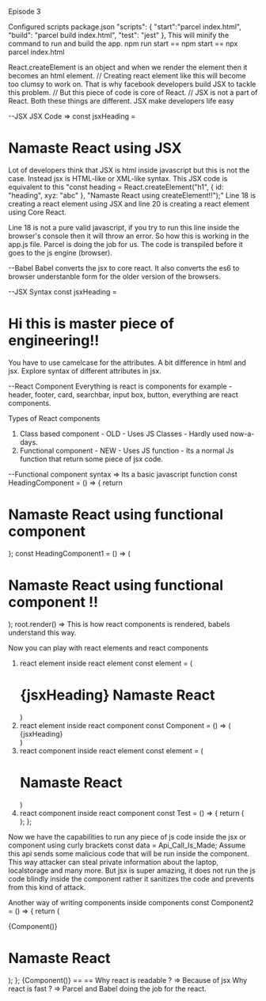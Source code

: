Episode 3

Configured scripts package.json
"scripts": {
"start":"parcel index.html",
"build": "parcel build index.html",
"test": "jest"
},
This will minify the command to run and build the app.
npm run start == npm start == npx parcel index.html

React.createElement is an object and when we render the element then it becomes an html element.
// Creating react element like this will become too clumsy to work on. That is why facebook developers build JSX to tackle this problem.
// But this piece of code is core of React.
// JSX is not a part of React. Both these things are different. JSX make developers life easy

--JSX
JSX Code => const jsxHeading = <h1 id="Heading">Namaste React using JSX</h1>
Lot of developers think that JSX is html inside javascript but this is not the case. Instead jsx is HTML-like or XML-like syntax.
This JSX code is equivalent to this "const heading = React.createElement("h1", { id: "heading", xyz: "abc" }, "Namaste React using createElement!!");"
Line 18 is creating a react element using JSX and line 20 is creating a react element using Core React.

Line 18 is not a pure valid javascript, if you try to run this line inside the browser's console then it will throw an error. So how this is working in the app.js file.
Parcel is doing the job for us. The code is transpiled before it goes to the js engine (browser).

--Babel
Babel converts the jsx to core react.
It also converts the es6 to browser understanble form for the older version of the browsers.

--JSX Syntax
const jsxHeading = <h1 className="Class-A" tabIndex="8" >Hi this is master piece of engineering!!</h1>
You have to use camelcase for the attributes. A bit difference in html and jsx. Explore syntax of different attributes in jsx.

--React Component
Everything is react is components for example - header, footer, card, searchbar, input box, button, everything are react components.

Types of React components

1. Class based component - OLD - Uses JS Classes - Hardly used now-a-days.
2. Functional component - NEW - Uses JS function - Its a normal Js function that return some piece of jsx code.

--Functional component syntax => Its a basic javascript function
const HeadingComponent = () => { return <h1>Namaste React using functional component</h1> };
const HeadingComponent1 = () => ( <h1> Namaste React using functional component !!</h1> );
root.render(<HeadingComponent/>) => This is how react components is rendered, babels understand this way.

Now you can play with react elements and react components

1. react element inside react element
   const element = ( <h1> {jsxHeading} Namaste React</h1> )
2. react element inside react component
   const Component = () => ( <div className="container"> {jsxHeading} </div> )
3. react component inside react element
   const element = ( <h1> <Component/> Namaste React</h1> )
4. react component inside react component
   const Test = () => { return ( <div className="Container"> <HeadingComponent /> </div> ); };

Now we have the capabilities to run any piece of js code inside the jsx or component using curly brackets
const data = Api_Call_Is_Made;
Assume this api sends some malicious code that will be run inside the component. This way attacker can steal private information about the laptop, localstorage and many more.
But jsx is super amazing, it does not run the js code blindly inside the component rather it sanitizes the code and prevents from this kind of attack.

Another way of writing components inside components
const Component2 = () => { return ( <div> {Component()} <Component></Component> <h1>Namaste React</h1> </div> ); };
{Component()} == <Component></Component> == </Component>
Why react is readable ? => Because of jsx
Why react is fast ? => Parcel and Babel doing the job for the react.